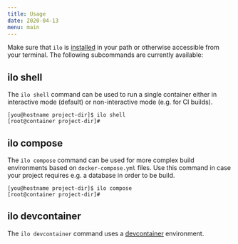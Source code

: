 ```yaml
---
title: Usage
date: 2020-04-13
menu: main
---
```


Make sure that `ilo` is [installed](./install) in your path or otherwise accessible from your terminal. The following subcommands are currently available:

## ilo shell

The `ilo shell` command can be used to run a single container either in interactive mode (default) or non-interactive mode (e.g. for CI builds).

```shell script
[you@hostname project-dir]$ ilo shell
[root@container project-dir]#
```

## ilo compose

The `ilo compose` command can be used for more complex build environments based on `docker-compose.yml` files. Use this command in case your project requires e.g. a database in order to be build.

```shell script
[you@hostname project-dir]$ ilo compose
[root@container project-dir]#
```

## ilo devcontainer

The `ilo devcontainer` command uses a [devcontainer]() environment.
